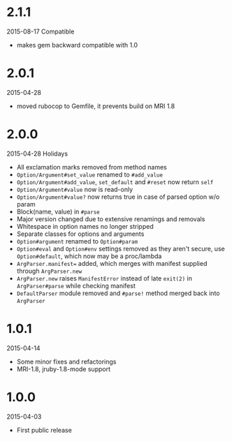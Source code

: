 # 2.1.1
2015-08-17 Compatible

* makes gem backward compatible with 1.0

# 2.0.1
2015-04-28

* moved rubocop to Gemfile, it prevents build on MRI 1.8

# 2.0.0
2015-04-28 Holidays

* All exclamation marks removed from method names
* `Option/Argument#set_value` renamed to `#add_value`
* `Option/Argument#add_value`, `set_default` and `#reset` now return `self`
* `Option/Argument#value` now is read-only
* `Option/Argument#value?` now returns true in case of parsed option w/o param
* Block(name, value) in `#parse`
* Major version changed due to extensive renamings and removals
* Whitespace in option names no longer stripped
* Separate classes for options and arguments
* `Option#argument` renamed to `Option#param`
* `Option#eval` and `Option#env` settings removed as they aren't secure, use `Option#default`, which now may be a proc/lambda
* `ArgParser.manifest=` added, which merges with manifest supplied through `ArgParser.new`
* `ArgParser.new` raises `ManifestError` instead of late `exit(2)` in `ArgParser#parse` while checking manifest
* `DefaultParser` module removed and `#parse!` method merged back into `ArgParser`

# 1.0.1
2015-04-14

* Some minor fixes and refactorings
* MRI-1.8, jruby-1.8-mode support

# 1.0.0
2015-04-03

* First public release
